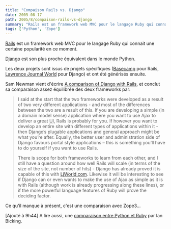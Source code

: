 ```yaml
---
title: "Compaison Rails vs. Django"
date: 2005-08-17
path: 2005/8/compaison-rails-vs-django
summary: "Rails est un framework web MVC pour le langage Ruby qui connait une certaine popularit&#233; en ce moment."
tags: ['Python', 'Zope']
---
```


<a href="http://www.rubyonrails.org/">Rails</a> est un framework web MVC
pour le langage Ruby qui connait une certaine popularit&#233; en ce moment.

<a href="http://www.djangoproject.com/">Django</a> est son plus proche
&#233;quivalent dans le monde Python.

Les deux projets sont issus de projets sp&#233;cifiques (<a href="http://www.basecamphq.com/">Basecamp</a> pour Rails, <a href="http://www.ljworld.com/">Lawrence Journal World</a> pour Django) et
ont &#233;t&#233; g&#233;n&#233;ris&#233;s ensuite.

Sam Newman vient d'&#233;crire <a href="http://www.magpiebrain.com/archives/2005/08/14/rails_and_django">A
comparison of Django with Rails</a>, et conclut sa comparaison assez
&#233;quilibr&#233;e des deux frameworks par:

<blockquote>
I said at the start that the two frameworks were developed as a result
of two very different applications - and most of the differences between
the two are a result of this. If you are developing a simple (in a domain
model sense) application where you want to use Ajax to deliver a great
<span class="caps"><acronym title="User Interface">UI</acronym>,</span>
Rails is probably for you. If however you want to develop an entire site
with different types of applications within it - then Django&#8217;s plugable
applications and general approach might be what you&#8217;re after. Equally, the
better user and administration side of Django favours portal style
applications &#8211; this is something you&#8217;ll have to do yourself if you want to
use Rails.

There is scope for both frameworks to learn from each other, and I still
have a question around how well Rails will scale (in terms of the size of
the site, not number of hits) - Django has already proved it is capable of
this with <a href="http://www.ljworld.com/">LjWorld.com</a>. Likewise it
will be interesting to see if Django can or even wants to make the use of
Ajax as simple as it is with Rails (although work is already progressing
along these lines), or if the more powerful language features of Ruby will
prove the deciding factor.
</blockquote>

Ce qu'il manque &#224; pr&#233;sent, c'est une comparaison avec Zope3...
  
[Ajout&#233; &#224; 9h44] A lire aussi, une <a href="http://blog.ianbicking.org/ruby-python-power.html">comparaison entre
Python et Ruby</a> par Ian Bicking.

